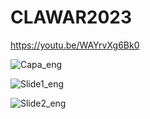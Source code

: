 # CLAWAR2023
https://youtu.be/WAYrvXg6Bk0

![Capa_eng](https://github.com/GabrielDGP/CLAWAR2023/assets/26473609/fd195e94-9396-45ed-a8ed-a17fff8b526b)

![Slide1_eng](https://github.com/GabrielDGP/CLAWAR2023/assets/26473609/d2013cfa-fe62-43b4-835c-b863395a9506)

![Slide2_eng](https://github.com/GabrielDGP/CLAWAR2023/assets/26473609/ae182b7d-f457-4133-bdb1-7458c05f061f)

